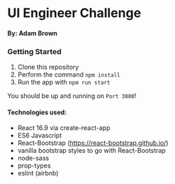 # UI Engineer Challenge
#### By: Adam Brown

### Getting Started

1) Clone this repository
2) Perform the command `npm install`
3) Run the app with `npm run start`

You should be up and running on `Port 3000`!

#### Technologies used:
- React 16.9 via create-react-app
- ES6 Javascript
- React-Bootstrap (https://react-bootstrap.github.io/)
- vanilla bootstrap styles to go with React-Bootstrap
- node-sass
- prop-types
- eslint (airbnb)
